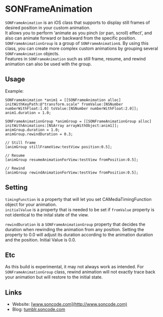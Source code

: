 SONFrameAnimation
=================

`SONFrameAnimation` is an iOS class that supports to display still frames of desired position in your custom animation.  
It allows you to perform ‘animate as you pinch (or pan, scroll) effect’, and also can animate forward or backward from the specific position.  
`SONFrameAnimationGroup` is a group of `SONFrameAnimation`s. By using this class, you can create more complex custom animations by grouping several `SONFrameAnimation` objects.  
Features in `SONFrameAnimation` such as still frame, resume, and rewind animation can also be used with the group.  



Usage
----------------

Example:

    SONFrameAnimation *anim1 = [[SONFrameAnimation alloc] initWithKeyPath:@"transform.scale" fromValue:[NSNumber numberWithFloat:1.0] toValue:[NSNumber numberWithFloat:2.0]];
    anim1.duration = 1.0;
    
    SONFrameAnimationGroup *animGroup = [[SONFrameAnimationGroup alloc] initWithAnimations:[NSArray arrayWithObject:anim1]];
    animGroup.duration = 1.0;
    animGroup.rewindDuration = 0.3;
    
    // Still frame
    [animGroup stillFrameView:testView position:0.5];
    
    // Resume
    [animGroup resumeAnimationForView:testView fromPosition:0.5];
    
    // Rewind
    [animGroup rewindAnimationForView:testView fromPosition:0.5];

    
Setting
----------------

`timingFunction` is a property that will let you set CAMediaTimingFunction object for your animation.  
`initialValue` is a property that is needed to be set if `fromValue` property is not identical to the inital state of the view.  

`rewindDuration` is a `SONFrameAnimationGroup` property that decides the duration when rewinding the animation from any position. Setting the property to 0.0 will adjust its duration according to the animation duration and the position. Initial Value is 0.0.  


Etc
----------------

As this build is experimental, it may not always work as intended.
For `SONFrameAnimationGroup` class, rewind animation will not exactly trace back your animation but will restore to the initial state.  

    
Links
----------------

- Website: [www.soncode.com](http://www.soncode.com)
- Blog: [tumblr.soncode.com](http://tumblr.soncode.com)
